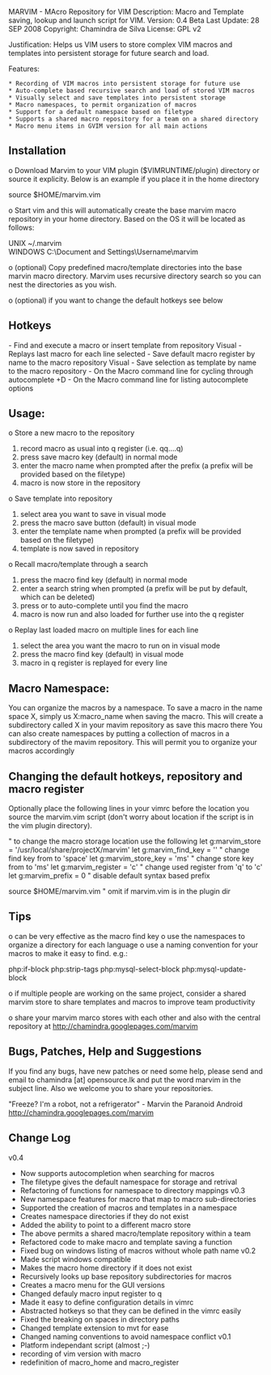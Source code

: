 MARVIM - MAcro Repository for VIM
Description: Macro and Template saving, lookup and launch script for VIM. 
Version:     0.4 Beta
Last Update: 28 SEP 2008
Copyright:   Chamindra de Silva 
License:     GPL v2

Justification: Helps us VIM users to store complex VIM macros 
and templates into persistent storage for future search and load.

Features:

    * Recording of VIM macros into persistent storage for future use
    * Auto-complete based recursive search and load of stored VIM macros
    * Visually select and save templates into persistent storage
    * Macro namespaces, to permit organization of macros 
    * Support for a default namespace based on filetype
    * Supports a shared macro repository for a team on a shared directory
    * Macro menu items in GVIM version for all main actions

Installation
------------

o Download Marvim to your VIM plugin ($VIMRUNTIME/plugin) directory 
  or source it explicity. Below is an example if you place it in 
  the home directory

  source $HOME/marvim.vim 

o Start vim and this will automatically create the base marvim macro 
  repository in your home directory. Based on the OS it will be 
  located as follows:

  UNIX      ~/.marvim  
  WINDOWS   C:\Document and Settings\Username\marvim 

o (optional) Copy predefined macro/template directories into the base 
  marvin macro directory. Marvim uses recursive directory search so 
  you can nest the directories as you wish.

o (optional) if you want to change the default hotkeys see below
       
Hotkeys 
-------
<F2>        - Find and execute a macro or insert template from repository
Visual <F2> - Replays last macro for each line selected
<F3>        - Save default macro register by name to the macro repository 
Visual <F3> - Save selection as template by name to the macro repository 
<Tab>       - On the Macro command line for cycling through autocomplete
<Control>+D - On the Macro command line for listing autocomplete options

Usage:
------
o Store a new macro to the repository

1)  record macro as usual into q register 
    (i.e. qq..<macro keystrokes>..q)
2)  press save macro key <F3> (default) in normal mode
3)  enter the macro name when prompted after the prefix 
    (a prefix will be provided based on the filetype)
4)  macro is now store in the repository

o Save template into repository

1)  select area you want to save in visual mode
2)  press the macro save button <F3> (default) in visual mode
3)  enter the template name when prompted
    (a prefix will be provided based on the filetype)
4)  template is now saved in repository

o Recall macro/template through a search

1)  press the macro find key <F2> (default) in normal mode
2)  enter a search string when prompted 
    (a prefix will be put by default, which can be deleted)
3)  press <Tab> or <Control-D> to auto-complete until you find the macro
4)  macro is now run and also loaded for further use into the q register

o Replay last loaded macro on multiple lines for each line

1)  select the area you want the macro to run on in visual mode
2)  press the macro find key <F3> (default) in visual mode
3)  macro in q register is replayed for every line

Macro Namespace:
----------------
You can organize the macros by a namespace. To save a macro in the name
space X, simply us X:macro_name when saving the macro. This will create
a subdirectory called X in your mavim repository as save this macro there
You can also create namespaces by putting a collection of macros in a
subdirectory of the mavim repository. This will permit you to organize
your macros accordingly

Changing the default hotkeys, repository and macro register
---------------------------------------------------------
Optionally place the following lines in your vimrc before the location 
you source the marvim.vim script (don't worry about location if 
the script is in the vim plugin directory). 

  " to change the macro storage location use the following 
  let g:marvim_store = '/usr/local/share/projectX/marvim' 
  let g:marvim_find_key = '<Space>' " change find key from <F2> to 'space'
  let g:marvim_store_key = 'ms'     " change store key from <F3> to 'ms'
  let g:marvim_register = 'c'       " change used register from 'q' to 'c'
  let g:marvim_prefix = 0           " disable default syntax based prefix

  source $HOME/marvim.vim   " omit if marvim.vim is in the plugin dir

Tips
----
 o <Space> can be very effective as the macro find key
 o use the namespaces to organize a directory for each language
 o use a naming convention for your macros to make it easy to find. e.g.:

   php:if-block
   php:strip-tags
   php:mysql-select-block
   php:mysql-update-block

 o if multiple people are working on the same project, consider a shared
   marvim store to share templates and macros to improve team
   productivity

 o share your marvim marco stores with each other and also with the
   central repository at http://chamindra.googlepages.com/marvim

Bugs, Patches, Help and Suggestions
-----------------------------------
If you find any bugs, have new patches or need some help, please send
and email to chamindra [at] opensource.lk and put the word marvim in the
subject line. Also we welcome you to share your repositories.

"Freeze? I'm a robot, not a refrigerator" - Marvin the Paranoid Android
http://chamindra.googlepages.com/marvim

Change Log
----------
v0.4
- Now supports autocompletion when searching for macros
- The filetype gives the default namespace for storage and retrival
- Refactoring of functions for namespace to directory mappings
v0.3
- New namespace features for macro that map to macro sub-directories
- Supported the creation of macros and templates in a namespace
- Creates namespace directories if they do not exist
- Added the ability to point to a different macro store
- The above permits a shared macro/template repository within a team
- Refactored code to make macro and template saving a function
- Fixed bug on windows listing of macros without whole path name
v0.2
- Made script windows compatible
- Makes the macro home directory if it does not exist
- Recursively looks up base repository subdirectories for macros
- Creates a macro menu for the GUI versions
- Changed defauly macro input register to q
- Made it easy to define configuration details in vimrc
- Abstracted hotkeys so that they can be defined in the vimrc easily
- Fixed the breaking on spaces in directory paths
- Changed template extension to mvt for ease
- Changed naming conventions to avoid namespace conflict
v0.1
- Platform independant script (almost ;-)
- recording of vim version with macro 
- redefinition of macro_home and macro_register


